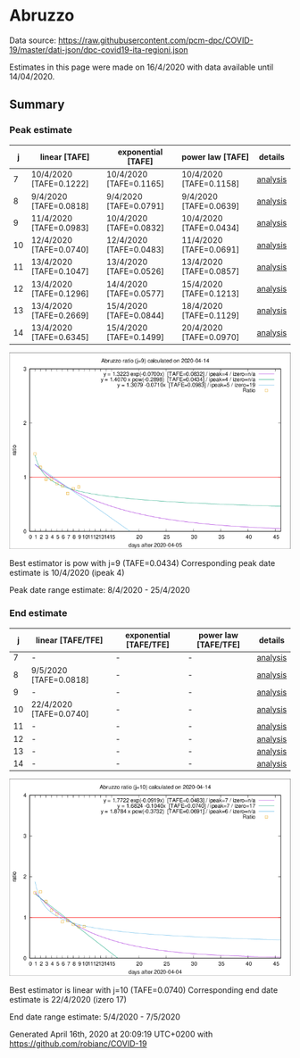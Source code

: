# Abruzzo


Data source: https://raw.githubusercontent.com/pcm-dpc/COVID-19/master/dati-json/dpc-covid19-ita-regioni.json

Estimates in this page were made on 16/4/2020 with data available until 14/04/2020.


## Summary 

### Peak estimate 
|j|linear [TAFE]|exponential [TAFE]|power law [TAFE]|details|
|---|----|-----------|---------|-------|
|7|10/4/2020 [TAFE=0.1222]|10/4/2020 [TAFE=0.1165]|10/4/2020 [TAFE=0.1158]|[analysis](COVID-19_abruzzo_j7_2020-04-14.md)|
|8|9/4/2020 [TAFE=0.0818]|9/4/2020 [TAFE=0.0791]|9/4/2020 [TAFE=0.0639]|[analysis](COVID-19_abruzzo_j8_2020-04-14.md)|
|9|11/4/2020 [TAFE=0.0983]|10/4/2020 [TAFE=0.0832]|10/4/2020 [TAFE=0.0434]|[analysis](COVID-19_abruzzo_j9_2020-04-14.md)|
|10|12/4/2020 [TAFE=0.0740]|12/4/2020 [TAFE=0.0483]|11/4/2020 [TAFE=0.0691]|[analysis](COVID-19_abruzzo_j10_2020-04-14.md)|
|11|13/4/2020 [TAFE=0.1047]|13/4/2020 [TAFE=0.0526]|13/4/2020 [TAFE=0.0857]|[analysis](COVID-19_abruzzo_j11_2020-04-14.md)|
|12|13/4/2020 [TAFE=0.1296]|14/4/2020 [TAFE=0.0577]|15/4/2020 [TAFE=0.1213]|[analysis](COVID-19_abruzzo_j12_2020-04-14.md)|
|13|13/4/2020 [TAFE=0.2669]|15/4/2020 [TAFE=0.0844]|18/4/2020 [TAFE=0.1129]|[analysis](COVID-19_abruzzo_j13_2020-04-14.md)|
|14|13/4/2020 [TAFE=0.6345]|15/4/2020 [TAFE=0.1499]|20/4/2020 [TAFE=0.0970]|[analysis](COVID-19_abruzzo_j14_2020-04-14.md)|

![best peak estimate](COVID-19_abruzzo_j9_2020-04-14.png)

Best estimator is pow with j=9 (TAFE=0.0434)
Corresponding peak date estimate is 10/4/2020 (ipeak 4)


Peak date range estimate: 8/4/2020 - 25/4/2020

### End estimate 
|j|linear [TAFE/TFE]|exponential [TAFE/TFE]|power law [TAFE/TFE]|details|
|---|----|-----------|---------|-------|
|7|-|-|-|[analysis](COVID-19_abruzzo_j7_2020-04-14.md)|
|8|9/5/2020 [TAFE=0.0818]|-|-|[analysis](COVID-19_abruzzo_j8_2020-04-14.md)|
|9|-|-|-|[analysis](COVID-19_abruzzo_j9_2020-04-14.md)|
|10|22/4/2020 [TAFE=0.0740]|-|-|[analysis](COVID-19_abruzzo_j10_2020-04-14.md)|
|11|-|-|-|[analysis](COVID-19_abruzzo_j11_2020-04-14.md)|
|12|-|-|-|[analysis](COVID-19_abruzzo_j12_2020-04-14.md)|
|13|-|-|-|[analysis](COVID-19_abruzzo_j13_2020-04-14.md)|
|14|-|-|-|[analysis](COVID-19_abruzzo_j14_2020-04-14.md)|

![best zero estimate](COVID-19_abruzzo_j10_2020-04-14.png)

Best estimator is linear with j=10 (TAFE=0.0740)
Corresponding end date estimate is 22/4/2020 (izero 17)


End date range estimate: 5/4/2020 - 7/5/2020

Generated April 16th, 2020 at 20:09:19 UTC+0200 with https://github.com/robianc/COVID-19
